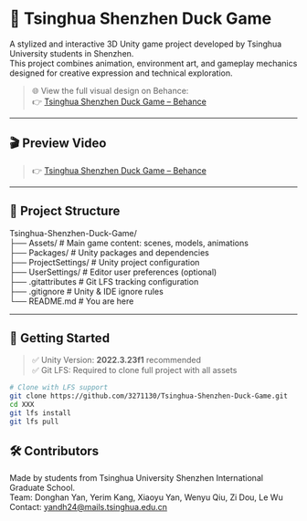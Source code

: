 # 🦆 Tsinghua Shenzhen Duck Game

A stylized and interactive 3D Unity game project developed by Tsinghua University students in Shenzhen.  
This project combines animation, environment art, and gameplay mechanics designed for creative expression and technical exploration.

> 🌐 View the full visual design on Behance:  
> 👉 [Tsinghua Shenzhen Duck Game – Behance](https://www.behance.net/gallery/228190465/Tsinghua-Shenzhen-Duck-Game)

---

## 🎬 Preview Video

> 👉 [Tsinghua Shenzhen Duck Game – Behance](https://www.behance.net/gallery/228190465/Tsinghua-Shenzhen-Duck-Game)

---

## 📁 Project Structure
Tsinghua-Shenzhen-Duck-Game/  
├── Assets/                # Main game content: scenes, models, animations  
├── Packages/              # Unity packages and dependencies  
├── ProjectSettings/       # Unity project configuration  
├── UserSettings/          # Editor user preferences (optional)  
├── .gitattributes         # Git LFS tracking configuration  
├── .gitignore             # Unity & IDE ignore rules  
└── README.md              # You are here  

---

## 🚀 Getting Started

> ✅ Unity Version: **2022.3.23f1** recommended  
> ✅ Git LFS: Required to clone full project with all assets

```bash
# Clone with LFS support
git clone https://github.com/3271130/Tsinghua-Shenzhen-Duck-Game.git
cd XXX
git lfs install
git lfs pull
```

## 🛠️ Contributors

Made by students from Tsinghua University Shenzhen International Graduate School.  
Team: Donghan Yan, Yerim Kang, Xiaoyu Yan, Wenyu Qiu, Zi Dou, Le Wu  
Contact: yandh24@mails.tsinghua.edu.cn  
